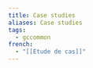 ```yaml
---
title: Case studies
aliases: Case studies
tags:
  - gccommon
french:
  - "[[Etude de cas]]"
---
```

